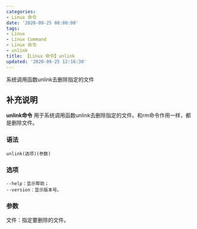 ```yaml
---
categories:
- Linux 命令
date: '2020-09-25 08:00:00'
tags:
- Linux
- Linux Command
- Linux 命令
- unlink
title: 【Linux 命令】unlink
updated: '2020-09-25 12:16:30'
---
```


系统调用函数unlink去删除指定的文件

## 补充说明

**unlink命令** 用于系统调用函数unlink去删除指定的文件。和rm命令作用一样，都是删除文件。

###  语法

```shell
unlink(选项)(参数)
```

###  选项

```shell
--help：显示帮助；
--version：显示版本号。
```

###  参数

文件：指定要删除的文件。


<!-- Linux命令行搜索引擎：https://jaywcjlove.github.io/linux-command/ -->